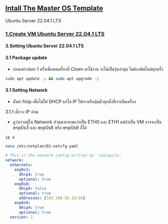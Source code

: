 ## [Intall The Master OS Template](../../README.md)
Ubuntu Server 22.04.1 LTS
### [1.Create VM Ubuntu Server 22.04.1 LTS](./Create%20VM%20Ubuntu%20Server%2022.04.1%20LTS.md)
#### 3.Setting Ubuntu Server 22.04.1 LTS
#### 3.1 Package update
+ ก่อนอย่างน้อย 1 ครั้งเพื่อพอเครื่องที่ Cloen มาใช้งาน จะได้เป็นรุ่นล่าสุด ไม่ต้องพิมใหม่ทุกครั้ง

```bash
sudo apt update -y && sudo apt upgrade -y
```
#### 3.1 Setting Network
+ ตั้งค่า fixip เพื่อไม่ให้ DHCP แก้ไข IP ให้เราหรือสุ่มมั่วทุกคั้งที่เราเปิดเครื่อง

3.1.1 เช็กวง IP ก่อน
+ ดูว่าเราอยู่ใน Network ส่วนมากจะพบว่าเป็น ETH0 และ ETH1 แต่ถ้าเป็น VM อาจจะเป็น enp0s3 และ enp0s8 หรือ enp0s9 ก็ได้
```bash
ip a
```
```bash
nano /etc/netplan/01-netcfg.yaml
```
```yaml
# This is the network config written by 'subiquity'
network:
  ethernets:
    enp0s3:
      dhcp4: true
      optional: true
    enp0s8:
      dhcp4: false
      optional: true
      addresses: [192.168.56.15/24]
    enp0s9:
      dhcp4: true
      optional: true
  version: 2

```